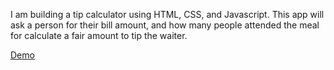 I am building a tip calculator using HTML, CSS, and Javascript. This app will ask a person for their bill amount, and how many people attended the meal for calculate a fair amount to tip the waiter.  

<a href="https://statik066.github.io/Tip-Calculator/">Demo</a>

